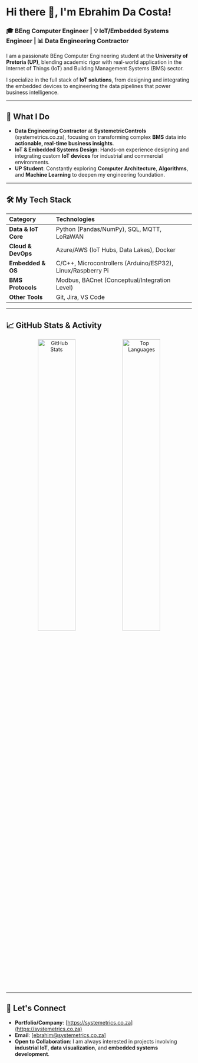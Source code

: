 # Hi there 👋, I'm Ebrahim Da Costa!

### 🎓 BEng Computer Engineer | 💡 IoT/Embedded Systems Engineer | 📊 Data Engineering Contractor

I am a passionate BEng Computer Engineering student at the **University of Pretoria (UP)**, blending academic rigor with real-world application in the Internet of Things (IoT) and Building Management Systems (BMS) sector.

I specialize in the full stack of **IoT solutions**, from designing and integrating the embedded devices to engineering the data pipelines that power business intelligence.

---

## 💼 What I Do

* **Data Engineering Contractor** at **SystemetricControls** (systemetrics.co.za), focusing on transforming complex **BMS** data into **actionable, real-time business insights**.
* **IoT & Embedded Systems Design**: Hands-on experience designing and integrating custom **IoT devices** for industrial and commercial environments.
* **UP Student**: Constantly exploring **Computer Architecture**, **Algorithms**, and **Machine Learning** to deepen my engineering foundation.

---

## 🛠️ My Tech Stack

| Category | Technologies |
| :--- | :--- |
| **Data & IoT Core** | Python (Pandas/NumPy), SQL, MQTT, LoRaWAN |
| **Cloud & DevOps** | Azure/AWS (IoT Hubs, Data Lakes), Docker |
| **Embedded & OS** | C/C++, Microcontrollers (Arduino/ESP32), Linux/Raspberry Pi |
| **BMS Protocols** | Modbus, BACnet (Conceptual/Integration Level) |
| **Other Tools** | Git, Jira, VS Code |

---

## 📈 GitHub Stats & Activity

<p align="center">
  <img src="https://github-readme-stats.vercel.app/api?username=YOUR-GITHUB-USERNAME&show_icons=true&theme=vue&hide_border=true&count_private=true" alt="GitHub Stats" width="45%" />
  <img src="https://github-readme-stats.vercel.app/api/top-langs/?username=YOUR-GITHUB-USERNAME&layout=compact&theme=vue&hide_border=true&langs_count=8" alt="Top Languages" width="45%" />
</p>

---

## 🤝 Let's Connect


* **Portfolio/Company**: [https://systemetrics.co.za](https://systemetrics.co.za)
* **Email**: [ebrahim@systemetrics.co.za]
* **Open to Collaboration**: I am always interested in projects involving **industrial IoT**, **data visualization**, and **embedded systems development**.
